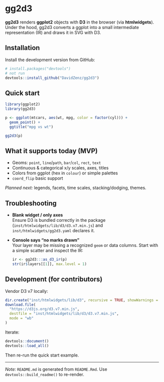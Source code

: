 
<!-- README.md is generated from README.Rmd. Please edit that file -->

# gg2d3

<!-- badges: start -->
<!-- [![R-CMD-check](https://github.com/DavidZenz/gg2d3/actions/workflows/R-CMD-check.yaml/badge.svg)](https://github.com/DavidZenz/gg2d3/actions/workflows/R-CMD-check.yaml) -->
<!-- [![Lifecycle: experimental](https://img.shields.io/badge/lifecycle-experimental-orange.svg)](https://lifecycle.r-lib.org/articles/stages.html) -->
<!-- badges: end -->

**gg2d3** renders **ggplot2** objects with **D3** in the browser (via
**htmlwidgets**).  
Under the hood, gg2d3 converts a ggplot into a small intermediate
representation (IR) and draws it in SVG with D3.

## Installation

Install the development version from GitHub:

``` r
# install.packages("devtools")
# not run
devtools::install_github("DavidZenz/gg2d3")
```

## Quick start

``` r
library(ggplot2)
library(gg2d3)

p <- ggplot(mtcars, aes(wt, mpg, color = factor(cyl))) +
  geom_point() +
  ggtitle("mpg vs wt")

gg2d3(p)
```

## What it supports today (MVP)

- Geoms: `point`, `line`/`path`, `bar`/`col`, `rect`, `text`
- Continuous & categorical x/y scales, axes, titles
- Colors from ggplot (hex in `colour`) or simple palettes
- `coord_flip` basic support

*Planned next:* legends, facets, time scales, stacking/dodging, themes.

## Troubleshooting

- **Blank widget / only axes**  
  Ensure D3 is bundled correctly in the package
  (`inst/htmlwidgets/lib/d3/d3.v7.min.js`) and
  `inst/htmlwidgets/gg2d3.yaml` declares it.

- **Console says “no marks drawn”**  
  Your layer may be missing a recognized `geom` or data columns. Start
  with a simple scatter and inspect the IR:

  ``` r
  ir <- gg2d3:::as_d3_ir(p)
  str(ir$layers[[1]], max.level = 1)
  ```

## Development (for contributors)

Vendor D3 v7 locally:

``` r
dir.create("inst/htmlwidgets/lib/d3", recursive = TRUE, showWarnings = FALSE)
download.file(
  "https://d3js.org/d3.v7.min.js",
  destfile = "inst/htmlwidgets/lib/d3/d3.v7.min.js",
  mode = "wb"
)
```

Iterate:

``` r
devtools::document()
devtools::load_all()
```

Then re-run the quick start example.

------------------------------------------------------------------------

*Note:* `README.md` is generated from `README.Rmd`. Use
`devtools::build_readme()` to re-render.
